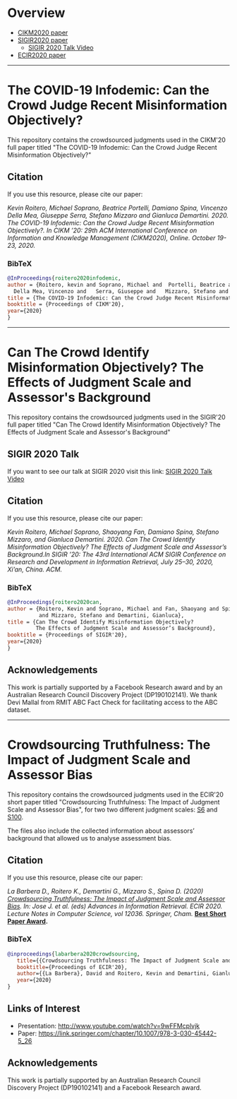 # Overview
 
* [CIKM2020 paper](#the-covid-19-infodemic-can-the-crowd-judge-recent-misinformation-objectively)
* [SIGIR2020 paper](#can-the-crowd-identify-misinformation-objectively-the-effects-of-judgment-scale-and-assessors-background)
    * [SIGIR 2020 Talk Video](https://www.youtube.com/watch?v=D10EtrThvbc&fbclid=IwAR2ekfohAmvb5Gr8g4mtuoijIJudtA_lzyPIfw0z_0c9vUmeHlJgWmHUXrI)
* [ECIR2020 paper](#crowdsourcing-truthfulness-the-impact-of-judgment-scale-and-assessor-bias)


<hr>

# The COVID-19 Infodemic: Can the Crowd Judge Recent Misinformation Objectively?

This repository contains the crowdsourced judgments used in the CIKM'20 full paper titled "The COVID-19 Infodemic: Can the Crowd Judge Recent Misinformation Objectively?"

## Citation

If you use this resource, please cite our paper:

*Kevin Roitero, Michael Soprano, Beatrice Portelli, Damiano Spina, Vincenzo Della Mea, Giuseppe Serra, Stefano Mizzaro and Gianluca Demartini. 2020. The COVID-19 Infodemic: Can the Crowd Judge Recent Misinformation Objectively?. In CIKM ’20: 29th ACM International Conference on Information and Knowledge Management (CIKM2020), Online. October 19-23, 2020.*

### BibTeX

```bibtex
@InProceedings{roitero2020infodemic,
author = {Roitero, kevin and Soprano, Michael and  Portelli, Beatrice and  Spina, Damiano and
  Della Mea, Vincenzo and   Serra, Giuseppe and   Mizzaro, Stefano and Demartini, Gianluca},
title = {The COVID-19 Infodemic: Can the Crowd Judge Recent Misinformation Objectively?},
booktitle = {Proceedings of CIKM'20},
year={2020}
}
```

<hr>

# Can The Crowd Identify Misinformation Objectively? The Effects of Judgment Scale and Assessor's Background

This repository contains the crowdsourced judgments used in the SIGIR'20 full paper titled "Can The Crowd Identify Misinformation Objectively? The Effects of Judgment Scale and Assessor's Background"

## SIGIR 2020 Talk

If you want to see our talk at SIGIR 2020 visit this link: [SIGIR 2020 Talk Video](https://www.youtube.com/watch?v=D10EtrThvbc&fbclid=IwAR2ekfohAmvb5Gr8g4mtuoijIJudtA_lzyPIfw0z_0c9vUmeHlJgWmHUXrI)

## Citation

If you use this resource, please cite our paper:

*Kevin Roitero, Michael Soprano, Shaoyang Fan, Damiano Spina, Stefano Mizzaro, and Gianluca Demartini. 2020. Can The Crowd Identify Misinformation Objectively? The Effects of Judgment Scale and Assessor’s Background.In SIGIR ’20: The 43rd International ACM SIGIR Conference on Research and Development in Information Retrieval, July 25–30, 2020, Xi’an, China. ACM.*


### BibTeX

```bibtex
@InProceedings{roitero2020can,
author = {Roitero, Kevin and Soprano, Michael and Fan, Shaoyang and Spina, Damiano
          and Mizzaro, Stefano and Demartini, Gianluca},
title = {Can The Crowd Identify Misinformation Objectively? 
         The Effects of Judgment Scale and Assessor’s Background},
booktitle = {Proceedings of SIGIR'20},
year={2020}
}
```

## Acknowledgements

This work is partially supported by a Facebook Research award
and by an Australian Research Council Discovery Project (DP190102141).
We thank Devi Mallal from RMIT ABC Fact Check for facilitating access to the ABC dataset.


<hr>


# Crowdsourcing Truthfulness: The Impact of Judgment Scale and Assessor Bias


This repository contains the crowdsourced judgments used in the ECIR'20 short paper titled "Crowdsourcing Truthfulness: The Impact of Judgment Scale and Assessor Bias", for two two different judgment scales: [S6](./ECIR2020/S6_data.csv) and [S100](./ECIR2020/S100_data.csv). 

The files also include the collected information about assessors’ background that allowed us to analyse assessment bias. 

## Citation

If you use this resource, please cite our paper:

*La Barbera D., Roitero K., Demartini G., Mizzaro S., Spina D. (2020) [Crowdsourcing Truthfulness: The Impact of Judgment Scale and Assessor Bias](https://link.springer.com/chapter/10.1007/978-3-030-45442-5_26). In: Jose J. et al. (eds) Advances in Information Retrieval. ECIR 2020. Lecture Notes in Computer Science, vol 12036. Springer, Cham.* **[Best Short Paper Award](https://ecir2020.org/awards/).**

### BibTeX

```bibtex
@inproceedings{labarbera2020crowdsourcing, 
   title={{Crowdsourcing Truthfulness: The Impact of Judgment Scale and Assessor Bias}},
   booktitle={Proceedings of ECIR'20},
   author={{La Barbera}, David and Roitero, Kevin and Demartini, Gianluca and Mizzaro, Stefano and Spina, Damiano},
   year={2020}
}
```

## Links of Interest
 - Presentation: http://www.youtube.com/watch?v=9wFFMcplvjk
 - Paper: https://link.springer.com/chapter/10.1007/978-3-030-45442-5_26


## Acknowledgements

This work is partially supported by an Australian Research Council Discovery Project (DP190102141) and a Facebook Research award.
